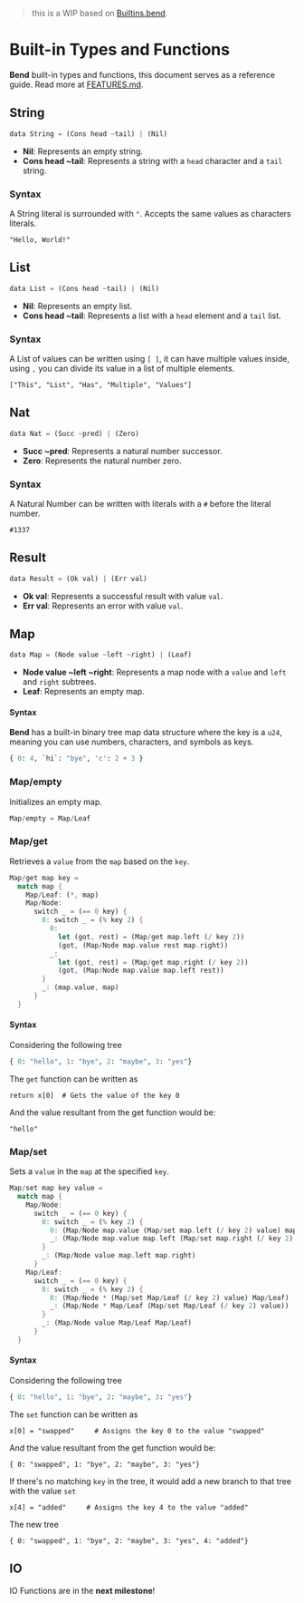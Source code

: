 >this is a WIP based on [Builtins.bend](https://github.com/HigherOrderCO/Bend/blob/main/src/fun/builtins.bend).

# Built-in Types and Functions
**Bend** built-in types and functions, this document serves as a reference guide. Read more at [FEATURES.md](https://github.com/HigherOrderCO/Bend/blob/main/FEATURES.md).

## String
```python
data String = (Cons head ~tail) | (Nil)
```


- **Nil**: Represents an empty string.
- **Cons head ~tail**: Represents a string with a `head` character and a `tail` string.

### Syntax
A String literal is surrounded with `"`. Accepts the same values as characters literals.
```
"Hello, World!"
```



 
## List
```python
data List = (Cons head ~tail) | (Nil)
```

- **Nil**: Represents an empty list.
- **Cons head ~tail**: Represents a list with a `head` element and a `tail` list.

### Syntax
A List of values can be written using `[ ]`, it can have multiple values inside, using `,` you can divide its value in a list of multiple elements.

```
["This", "List", "Has", "Multiple", "Values"]
```



 
## Nat
```python
data Nat = (Succ ~pred) | (Zero)
```
- **Succ ~pred**: Represents a natural number successor.
- **Zero**: Represents the natural number zero.

### Syntax
A Natural Number can be written with literals with a `#` before the literal number.

```
#1337
```



## Result
```python
data Result = (Ok val) | (Err val)
```

- **Ok val**: Represents a successful result with value `val`.
- **Err val**: Represents an error with value `val`.

## Map
```python
data Map = (Node value ~left ~right) | (Leaf)
```

- **Node value ~left ~right**: Represents a map node with a `value` and `left` and `right` subtrees.
- **Leaf**: Represents an empty map.

#### Syntax
**Bend** has a built-in binary tree map data structure where the key is a `u24`, meaning you can use numbers, characters, and symbols as keys.
```python
{ 0: 4, `hi`: "bye", 'c': 2 + 3 }
```


### Map/empty
Initializes an empty map.
```python
Map/empty = Map/Leaf
```

### Map/get
Retrieves a `value` from the `map` based on the `key`.
```rust
Map/get map key =
  match map {
    Map/Leaf: (*, map)
    Map/Node:
      switch _ = (== 0 key) {
        0: switch _ = (% key 2) {
          0:
            let (got, rest) = (Map/get map.left (/ key 2))
            (got, (Map/Node map.value rest map.right))
          _:
            let (got, rest) = (Map/get map.right (/ key 2))
            (got, (Map/Node map.value map.left rest))
        }
        _: (map.value, map)
      }
  }
```


#### Syntax
Considering the following tree
```python
{ 0: "hello", 1: "bye", 2: "maybe", 3: "yes"}
```
The `get` function can be written as
```
return x[0]  # Gets the value of the key 0
```
And the value resultant from the get function would be:
```
"hello"
```

### Map/set
Sets a `value` in the `map` at the specified `key`.
```rust
Map/set map key value =
  match map {
    Map/Node:
      switch _ = (== 0 key) {
        0: switch _ = (% key 2) {
          0: (Map/Node map.value (Map/set map.left (/ key 2) value) map.right)
          _: (Map/Node map.value map.left (Map/set map.right (/ key 2) value))
        }
        _: (Map/Node value map.left map.right)
      }
    Map/Leaf:
      switch _ = (== 0 key) {
        0: switch _ = (% key 2) {
          0: (Map/Node * (Map/set Map/Leaf (/ key 2) value) Map/Leaf)
          _: (Map/Node * Map/Leaf (Map/set Map/Leaf (/ key 2) value))
        }
        _: (Map/Node value Map/Leaf Map/Leaf)
      }
  }
```
#### Syntax
Considering the following tree
```python
{ 0: "hello", 1: "bye", 2: "maybe", 3: "yes"}
```
The `set` function can be written as
```
x[0] = "swapped"     # Assigns the key 0 to the value "swapped"
```
And the value resultant from the get function would be:
```
{ 0: "swapped", 1: "bye", 2: "maybe", 3: "yes"}
```
If there's no matching `key` in the tree, it would add a new branch to that tree with the value `set`

```
x[4] = "added"     # Assigns the key 4 to the value "added"
```
The new tree
```
{ 0: "swapped", 1: "bye", 2: "maybe", 3: "yes", 4: "added"}
```

## IO
IO Functions are in the **next milestone**!
